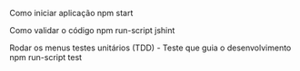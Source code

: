 Como iniciar aplicação
npm start

Como validar o código
npm run-script jshint

Rodar os menus testes unitários (TDD) - Teste que guia o desenvolvimento
npm run-script test